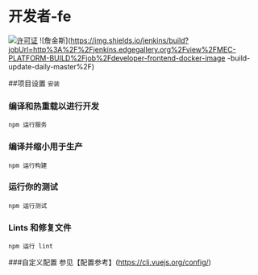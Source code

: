 # 开发者-fe

[![许可证](https://img.shields.io/badge/License-Apache%202.0-blue.svg)](https://opensource.org/licenses/Apache-2.0)
![詹金斯](https://img.shields.io/jenkins/build?jobUrl=http%3A%2F%2Fjenkins.edgegallery.org%2Fview%2FMEC-PLATFORM-BUILD%2Fjob%2Fdeveloper-frontend-docker-image -build-update-daily-master%2F)

##项目设置
``
安装
``

### 编译和热重载以进行开发
``
npm 运行服务
``

### 编译并缩小用于生产
``
npm 运行构建
``

### 运行你的测试
``
npm 运行测试
``

### Lints 和修复文件
``
npm 运行 lint
``

###自定义配置
参见【配置参考】(https://cli.vuejs.org/config/)